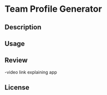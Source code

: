 # Team Profile Generator

## Description

## Usage

## Review

-video link explaining app

## License

